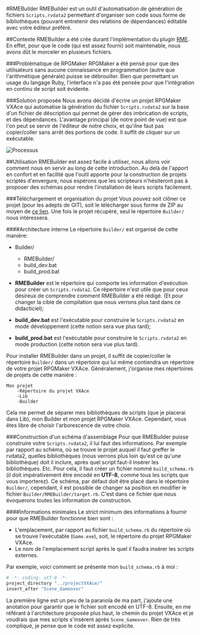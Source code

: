 #RMEBuilder
RMEBuilder est un outil d'automatisation de génération de fichiers `Scripts.rvdata2` permettant d'organiser son code sous forme de bibliothèques (pouvant entretenir des relations de dépendances) éditable avec votre éditeur préféré.

##Contexte
RMEBuilder a été crée durant l'implémentation du plugin [RME](https://www.github.com/funkywork/RME). En effet, pour que le code (qui est assez fourni) soit maintenable, nous avons dût le morceler en plusieurs fichiers.

###Problématique de RPGMaker
RPGMaker a été pensé pour que des utilisateurs sans aucune connaissance en programmation (autre que l'arithmétique générale) puisse se débrouiller. Bien que permettant un usage du langage Ruby, l'interface n'a pas été pensée pour que l'intégration en continu de script soit évidente.

###Solution proposée
Nous avons décidé d'écrire un projet RPGMaker VXAce qui automatise la génération du fichier `Scripts.rvdata2` sur la base d'un fichier de déscription qui permet de gérer des imbrication de scripts, et des dépendances. L'avantage principal (de notre point de vue) est que l'on peut se servir de l'éditeur de notre choix, et qu'ilne faut pas copier/coller sans arrêt des portions de code. Il suffit de cliquer sur un exécutable.

![Processus](http://funkywork.github.io/RMEBuilder/images/process.png)

##Utilisation
RMEBuilder est assez facile à utiliser, nous allons voir comment nous en servir au long de cette introduction. Au delà de l'apport en confort et en facilité que l'outil apporte pour la construction de projets scriptés d'envergure, nous espérons que les scripteurs n'hésiteront pas à proposer des schémas pour rendre l'installation de leurs scripts facilement.

###Téléchargement et organisation du projet
Vous pouvez soit clôner ce projet (pour les adepts de GIT), soit le télécharger sous forme de ZIP au moyen de [ce lien](https://github.com/funkywork/RMEBuilder/archive/master.zip). Une fois le projet récupéré, seul le répertoire `Builder/` nous intéressera.

####Architecture interne
Le répertoire `Builder/` est organisé de cette manière:

*    Builder/
     *   RMEBuilder/
	 *   build_dev.bat
	 *   build_prod.bat

*   __RMEBuilder__ est le répertoire qui comporte les information d'exécution pour créer un `Scripts.rvdata2`. Ce répertoire n'est utile que pour ceux désireux de comprendre comment RMEBuilder a été rédigé. (Et pour changer la cible de compilation que nous verrons plus tard dans ce didacticiel);
*   __build_dev.bat__ est l'exécutable pour construire le `Scripts.rvdata2` en mode développement (cette notion sera vue plus tard);
*   __build_prod.bat__ est l'exécutable pour construire le `Scripts.rvdata2` en mode production (cette notion sera vue plus tard).

Pour installer RMEBuilder dans un projet, il suffit de copier/coller le répertoire `Builder/` dans un répertoire qui lui même contiendra un répertoire de votre projet RPGMaker VXAce.
Généralement, j'organise mes répertoires de projets de cette manière :
```
Mon projet
	-Répertoire du projet VXAce
	-Lib
	-Builder
```
Cela me permet de séparer mes bibliothèques de scripts (que je placerai dans Lib), mon Builder et mon projet RPGMaker VXAce. Cependant, vous êtes libre de choisir l'arborescence de votre choix.

###Construction d'un schéma d'assemblage
Pour que RMEBuilder puisse construire votre `Scripts.rvdata2`, il lui faut des informations. Par exemple par rapport au schéma, où se trouve le projet auquel il faut greffer le rvdata2, quelles bibliothèques (nous verrons plus loin qu'est ce qu'une bibliothèque) doit il inclure, après quel script faut-il insérer les bibliothèques. Etc. Pour cela, il faut créer un fichier nommé `build_schema.rb` (il doit impérativement être encodé en __UTF-8__, comme tous les scripts que vous importerez). Ce schéma, par défaut doit être placé dans le répertoire `Builder/`, cependant, il est possible de changer sa position en modifier le fichier `Builder/RMEBuilder/target.rb`. C'est dans ce fichier que nous évoquerons toutes les information de construction.

####Informations minimales
Le strict minimum des informations à fournir pour que RMEBuilder fonctionne bien sont :
*   L'emplacement, par rapport au fichier `build_schema.rb` du répertoire où se trouve l'exécutable (`Game.exe`), soit, le répertoire du projet RPGMaker VXAce.
*   Le nom de l'emplacement script après le quel il faudra insérer les scripts externes.

Par exemple, voici comment se présente mon `build_schema.rb` à moi :
```ruby
# -*- coding: utf-8 -*-
project_directory "../projectVXAce/"
insert_after "Scene_Gameover"
```
La première ligne est un peu de la paranoïa de ma part, j'ajoute une anotation pour garantir que le fichier soit encodé en UTF-8. Ensuite, en me référant à l'architecture proposée plus haut, le chemin du projet VXAce et je voudrais que mes scripts s'insèrent après `Scene_Gameover`.
Rien de très compliqué, je pense que le code est assez explicite.
